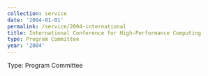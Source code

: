 ```yaml
---
collection: service
date: '2004-01-01'
permalink: /service/2004-international
title: International Conference for High-Performance Computing
type: Program Committee
year: '2004'
---
```


Type: Program Committee
